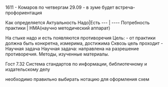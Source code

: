 1611 - Комаров по четвергам 
29.09 - в зуме будет встреча-профориентация


Как определяется Актуальность 
Надо|Есть
--- | ----
Потребность практики | НМА(научно методический аппарат)

На стыке надо и есть появляются противоречия
Цель: - от практики должна быть конкретна, измерима, достижима
Сквозь цель проходит - Научная задача
Научная задача: направлена на разрешение противоречия. Методы, изученные материалы.

Гост 7.32 Система стандартов по информации, библиотечному и издательскому делу  

необходимо правильно выбирать нотацию для оформления схем 
